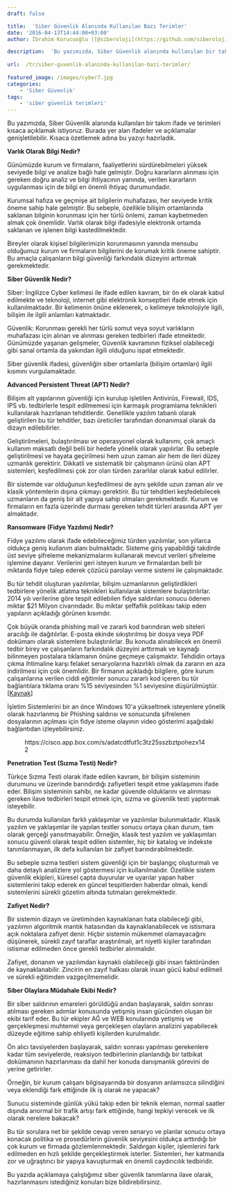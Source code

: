 ```yaml
---
draft: false

title:  'Siber Güvenlik Alanında Kullanılan Bazı Terimler'
date: '2016-04-13T14:44:00+03:00'
author: İbrahim Korucuoğlu ([@siberoloji](https://github.com/siberoloji))

description:  'Bu yazımızda, Siber Güvenlik alanında kullanılan bir takım ifade ve terimleri kısaca açıklamak istiyoruz. Burada yer alan ifadeler ve açıklamalar genişletilebilir. Kısaca özetlemek adına bu yazıyı hazırladık.' 
 
url:  /tr/siber-guvenlik-alaninda-kullanilan-bazi-terimler/
 
featured_image: /images/cyber7.jpg
categories:
    - 'Siber Güvenlik'
tags:
    - 'siber güvenlik terimleri'
---
```



Bu yazımızda, Siber Güvenlik alanında kullanılan bir takım ifade ve terimleri kısaca açıklamak istiyoruz. Burada yer alan ifadeler ve açıklamalar genişletilebilir. Kısaca özetlemek adına bu yazıyı hazırladık.



**Varlık Olarak Bilgi Nedir?**



Günümüzde kurum ve firmaların, faaliyetlerini sürdürebilmeleri yüksek seviyede bilgi ve analize bağlı hale gelmiştir. Doğru kararların alınması için gereken doğru analiz ve bilgi ihtiyacının yanında, verilen kararların uygulanması için de bilgi en önemli ihtiyaç durumundadır.



Kurumsal hafıza ve geçmişe ait bilgilerin muhafazası, her seviyede kritik öneme sahip hale gelmiştir. Bu sebeple, özellikle bilişim ortamlarında saklanan bilginin korunması için her türlü önlemi, zaman kaybetmeden almak çok önemlidir. Varlık olarak bilgi ifadesiyle elektronik ortamda saklanan ve işlenen bilgi kastedilmektedir.



Bireyler olarak kişisel bilgilerimizin korunmasının yanında mensubu olduğumuz kurum ve firmaların bilgilerini de korumak kritik öneme sahiptir. Bu amaçla çalışanların bilgi güvenliği farkındalık düzeyini arttırmak gerekmektedir.



**Siber Güvenlik Nedir?**



Siber: İngilizce Cyber kelimesi ile ifade edilen kavram, bir ön ek olarak kabul edilmekte ve teknoloji, internet gibi elektronik konseptleri ifade etmek için kullanılmaktadır. Bir kelimenin önüne eklenerek, o kelimeye teknolojiyle ilgili, bilişim ile ilgili anlamları katmaktadır.



Güvenlik: Korunması gerekli her türlü somut veya soyut varlıkların muhafazası için alınan ve alınması gereken tedbirleri ifade etmektedir. Günümüzde yaşanan gelişmeler, Güvenlik kavramının fiziksel olabileceği gibi sanal ortamla da yakından ilgili olduğunu ispat etmektedir.



Siber güvenlik ifadesi, güvenliğin siber ortamlarla (bilişim ortamları) ilgili kısmını vurgulamaktadır.



**Advanced Persistent Threat (APT) Nedir?**



Bilişim alt yapılarının güvenliği için kurulup işletilen Antivirüs, Firewall, IDS, IPS vb. tedbirlerle tespit edilmemesi için karmaşık programlama teknikleri kullanılarak hazırlanan tehditlerdir. Genellikle yazılım tabanlı olarak geliştirilen bu tür tehditler, bazı üreticiler tarafından donanımsal olarak da dizayn edilebilirler.



Geliştirilmeleri, bulaştırılması ve operasyonel olarak kullanımı, çok amaçlı kullanım maksatlı değil belli bir hedefe yönelik olarak yapılırlar. Bu sebeple geliştirilmesi ve hayata geçirilmesi hem uzun zaman alır hem de ileri düzey uzmanlık gerektirir. Dikkatli ve sistematik bir çalışmanın ürünü olan APT sistemleri, keşfedilmesi çok zor olan türden zararlılar olarak kabul edilirler.



Bir sistemde var olduğunun keşfedilmesi de aynı şekilde uzun zaman alır ve klasik yöntemlerin dışına çıkmayı gerektirir. Bu tür tehditleri keşfedebilecek uzmanların da geniş bir alt yapıya sahip olmaları gerekmektedir. Kurum ve firmaların en fazla üzerinde durması gereken tehdit türleri arasında APT yer almaktadır.



**Ransomware (Fidye Yazılımı) Nedir?**



Fidye yazılımı olarak ifade edebileceğimiz türden yazılımlar, son yıllarca oldukça geniş kullanım alanı bulmaktadır. Sisteme giriş yapabildiği takdirde üst seviye şifreleme mekanizmalarını kullanarak mevcut verileri şifreleme işlemine dayanır. Verilerini geri isteyen kurum ve firmalardan belli bir miktarda fidye talep ederek çözücü parolayı verme sistemi ile çalışmaktadır.



Bu tür tehdit oluşturan yazılımlar, bilişim uzmanlarının geliştirdikleri tedbirlere yönelik atlatma teknikleri kullanılarak sistemlere bulaştırılırlar. 2014 yılı verilerine göre tespit edilebilen fidye saldırıları sonucu ödenen miktar $21 Milyon civarındadır. Bu miktar şeffaflık politikası takip eden yapıların açıkladığı görünen kısımdır.



Çok büyük oranda phishing mail ve zararlı kod barındıran web siteleri aracılığı ile dağıtılırlar. E-posta ekinde sıkıştırılmış bir dosya veya PDF dokümanı olarak sistemlere bulaştırılırlar. Bu konuda alınabilecek en önemli tedbir birey ve çalışanların farkındalık düzeyini arttırmak ve kaynağı bilinmeyen postalara tıklamanın önüne geçmeye çalışmaktır. Tehdidin ortaya çıkma ihtimaline karşı felaket senaryolarına hazırlıklı olmak da zararın en aza indirilmesi için çok önemlidir. Bir firmanın açıkladığı bilgilere, göre kurum çalışanlarına verilen ciddi eğitimler sonucu zararlı kod içeren bu tür bağlantılara tıklama oranı %15 seviyesinden %1 seviyesine düşürülmüştür. [<a href="http://www.wired.com/2016/03/ransomware-why-hospitals-are-the-perfect-targets/?utm_content=25900131/" target="_blank" rel="noreferrer noopener">Kaynak</a>]



İşletim Sistemlerini bir an önce Windows 10'a yükseltmek isteyenlere yönelik olarak hazırlanmış bir Phishing saldırısı ve sonucunda şifrelenen dosyalarının açılması için fidye isteme olayının video gösterimi aşağıdaki bağlantıdan izleyebilirsiniz.


<!-- wp:embed {"url":"https://cisco.app.box.com/s/adatcdtfut1c3tz25sszbztpohezx142"} -->
<figure class="wp-block-embed"><div class="wp-block-embed__wrapper">
https://cisco.app.box.com/s/adatcdtfut1c3tz25sszbztpohezx142
</div></figure>
<!-- /wp:embed -->


**Penetration Test (Sızma Testi) Nedir?**



Türkçe Sızma Testi olarak ifade edilen kavram, bir bilişim sisteminin durumunu ve üzerinde barındırdığı zafiyetleri tespit etme yaklaşımını ifade eder. Bilişim sisteminin sahibi, ne kadar güvende olduklarını ve alınması gereken ilave tedbirleri tespit etmek için, sızma ve güvenlik testi yaptırmak isteyebilir.



Bu durumda kullanılan farklı yaklaşımlar ve yazılımlar bulunmaktadır. Klasik yazılım ve yaklaşımlar ile yapılan testler sonucu ortaya çıkan durum, tam olarak gerçeği yansıtmayabilir. Örneğin, klasik test yazılım ve yaklaşımları sonucu güvenli olarak tespit edilen sistemler, hiç bir katalog ve indekste tanımlanmayan, ilk defa kullanılan bir zafiyet barındırabilmektedir.



Bu sebeple sızma testleri sistem güvenliği için bir başlangıç oluşturmalı ve daha detaylı analizlere yol göstermesi için kullanılmalıdır. Özellikle sistem güvenlik ekipleri, küresel çapta duyurular ve uyarılar yapan haber sistemlerini takip ederek en güncel tespitlerden haberdar olmalı, kendi sistemlerini sürekli gözetim altında tutmaları gerekmektedir.



**Zafiyet Nedir?**



Bir sistemin dizayn ve üretiminden kaynaklanan hata olabileceği gibi, yazılımın algoritmik mantık hatasından da kaynaklanabilecek ve istismara açık noktalara zafiyet denir. Hiçbir sistemin mükemmel olamayacağını düşünerek, sürekli zayıf taraflar araştırılmalı, art niyetli kişiler tarafından istismar edilmeden önce gerekli tedbirler alınmalıdır.



Zafiyet, donanım ve yazılımdan kaynaklı olabileceği gibi insan faktöründen de kaynaklanabilir. Zincirin en zayıf halkası olarak insan gücü kabul edilmeli ve sürekli eğitimden vazgeçilmemelidir.



**Siber Olaylara Müdahale Ekibi Nedir?**



Bir siber saldırının emareleri görüldüğü andan başlayarak, saldırı sonrası atılması gereken adımlar konusunda yetişmiş insan gücünden oluşan bir ekibi tarif eder. Bu tür ekipler AĞ ve WEB konularında yetişmiş ve gerçekleşmesi muhtemel veya gerçekleşen olayların analizini yapabilecek düzeyde eğitime sahip ehliyetli kişilerden kurulmalıdır.



Ön alıcı tavsiyelerden başlayarak, saldırı sonrası yapılması gerekenlere kadar tüm seviyelerde, reaksiyon tedbirlerinin planlandığı bir tatbikat dokümanının hazırlanması da dahil her konuda danışmanlık görevini de yerine getirirler.



Örneğin, bir kurum çalışanı bilgisayarında bir dosyanın anlamsızca silindiğini veya eklendiği fark ettiğinde ilk iş olarak ne yapacak?



Sunucu sisteminde günlük yükü takip eden bir teknik eleman, normal saatler dışında anormal bir trafik artışı fark ettiğinde, hangi tepkiyi verecek ve ilk olarak nerelere bakacak?



Bu tür sorulara net bir şekilde cevap veren senaryo ve planlar sonucu ortaya konacak politika ve prosedürlerin güvenlik seviyesini oldukça arttırdığı bir çok kurum ve firmada gözlemlenmektedir. Saldırgan kişiler, işlemlerini fark edilmeden en hızlı şekilde gerçekleştirmek isterler. Sistemleri, her katmanda zor ve uğraştırıcı bir yapıya kavuşturmak en önemli caydırıcılık tedbiridir.



Bu yazıda açıklamaya çalıştığımız siber güvenlik tanımlarına ilave olarak, hazırlanmasını istediğiniz konuları bize bildirebilirsiniz.

